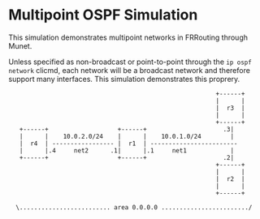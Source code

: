 Multipoint OSPF Simulation
==========================

This simulation demonstrates multipoint networks in FRRouting through Munet.

Unless specified as non-broadcast or point-to-point through the
`ip ospf network` clicmd, each network will be a broadcast network and therefore
support many interfaces. This simulation demonstrates this proprery.

```
                                                         +------+
                                                         |      |
                                                         |  r3  |
                                                         |      |         
                                                         +------+         
   +------+                   +------+                     .3|        
   |      |    10.0.2.0/24    |      |    10.0.1.0/24        |
   |  r4  | ----------------- |  r1  | ------------------------    
   |      |.4     net2      .1|      |.1     net1            |
   +------+                   +------+                     .2|           
                                                         +------+         
                                                         |      |         
                                                         |  r2  |
                                                         |      | 
                                                         +------+

  \......................... area 0.0.0.0 ......................../
  
```
